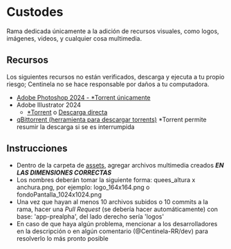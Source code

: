 # Custodes

Rama dedicada únicamente a la adición de recursos visuales, como logos, imágenes, videos, y cualquier cosa multimedia.

## Recursos

Los siguientes recursos no están verificados, descarga y ejecuta a tu propio riesgo; Centinela no se hace responsable por daños a tu computadora.

- [Adobe Photoshop 2024 - *Torrent únicamente](https://usersdrive.com/c82wqjmb8o20.html)
- Adobe Illustrator 2024
  - [*Torrent](https://usersdrive.com/oe0qgpauwxvv.html) o [Descarga directa](https://usersdrive.com/djt0vk53ezj9.html)
- [qBittorrent (herramienta para descargar torrents)](https://www.fosshub.com/qBittorrent.html)
*Torrent permite resumir la descarga si se es interrumpida

## Instrucciones
- Dentro de la carpeta de [assets](/assets/), agregar archivos multimedia creados *__EN LAS DIMENSIONES CORRECTAS__*
- Los nombres deberán tomar la siguiente forma: quees_altura x anchura.png, por ejemplo: logo_164x164.png o fondoPantalla_1024x1024.png
- Una vez que hayan al menos 10 archivos subidos o 10 commits a la rama, hacer una _Pull Request_ (se debería hacer automáticamente) con base: 'app-prealpha', del lado derecho sería 'logos'
- En caso de que haya algún problema, mencionar a los desarrolladores en la descripción o en algún comentario (@Centinela-RR/dev) para resolverlo lo más pronto posible